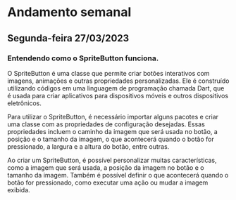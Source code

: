 # Andamento semanal

## Segunda-feira 27/03/2023

### Entendendo como o SpriteButton funciona.

O SpriteButton é uma classe que permite criar botões interativos com imagens, animações e outras propriedades personalizadas. Ele é construído utilizando códigos em uma linguagem de programação chamada Dart, que é usada para criar aplicativos para dispositivos móveis e outros dispositivos eletrônicos.

Para utilizar o SpriteButton, é necessário importar alguns pacotes e criar uma classe com as propriedades de configuração desejadas. Essas propriedades incluem o caminho da imagem que será usada no botão, a posição e o tamanho da imagem, o que acontecerá quando o botão for pressionado, a largura e a altura do botão, entre outras.

Ao criar um SpriteButton, é possível personalizar muitas características, como a imagem que será usada, a posição da imagem no botão e o tamanho da imagem. Também é possível definir o que acontecerá quando o botão for pressionado, como executar uma ação ou mudar a imagem exibida.


